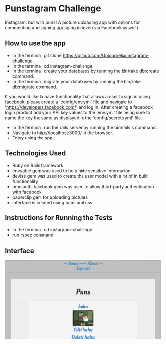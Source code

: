 # Punstagram Challenge

Instagram: but with puns! A picture uploading app with options for commenting and signing up/siging in (even via Facebook as well).

## How to use the app

* In the terminal, git clone https://github.com/Unicornelia/instagram-challenge.
* In the terminal, cd instagram-challenge.
* In the terminal, create your databases by running the bin/rake db:create command.
* In the terminal, migrate your databases by running the bin/rake db:migrate command.

If you would like to have functionality that allows a user to sign in using facebook, please create a 'config/env.yml' file and navigate to 'https://developers.facebook.com/' and log in. After creating a facebook login product add your API key values to the 'env.yml' file being sure to name the key the same as displayed in the 'config/secrets.yml' file.

* In the terminal, run the rails server by running the bin/rails s command.
* Navigate to http://localhost:3000/ in the browser.
* Enjoy using the app.

## Technologies Used
- Ruby on Rails framework
- envyable gem was used to help hide sensitive information
- devise gem was used to create the user model with a lot of in built functionality
- omniauth-facebook gem was used to allow third-party authentication with facebook
- paperclip gem for uploading pictures
- interface is created using haml and css

## Instructions for Running the Tests

* In the terminal, cd instagram-challenge.
* run rspec command

## Interface

![Interface](/images/punstagram.png)
